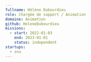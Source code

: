 ```yaml
---
fullname: Hélène Dubourdieu
role: Chargée de support / Animation
domaine: Animation
github: HeleneDubourdieu
missions:
  - start: 2022-01-03
    end: 2023-01-01
    status: independent
startups:
  - snu
---
```


